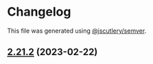 # Changelog

This file was generated using [@jscutlery/semver](https://github.com/jscutlery/semver).

## [2.21.2](https://github.com/LuckeeDev/csl/compare/v2.21.1...v2.21.2) (2023-02-22)
